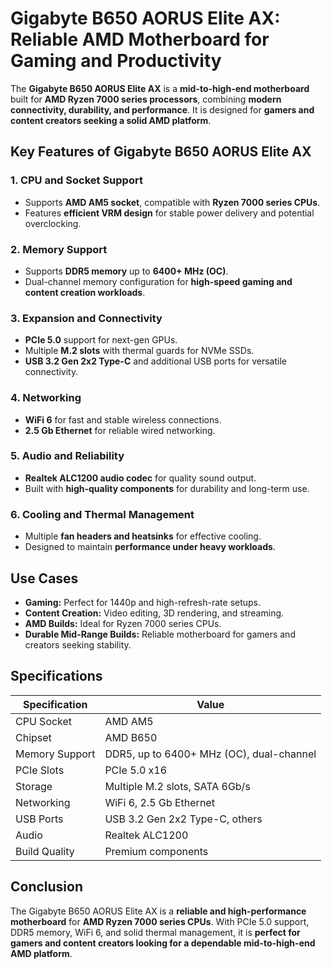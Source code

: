 # Gigabyte B650 AORUS Elite AX: Reliable AMD Motherboard for Gaming and Productivity

The **Gigabyte B650 AORUS Elite AX** is a **mid-to-high-end motherboard** built for **AMD Ryzen 7000 series processors**, combining **modern connectivity, durability, and performance**. It is designed for **gamers and content creators seeking a solid AMD platform**.

## Key Features of Gigabyte B650 AORUS Elite AX

### 1. **CPU and Socket Support**

* Supports **AMD AM5 socket**, compatible with **Ryzen 7000 series CPUs**.
* Features **efficient VRM design** for stable power delivery and potential overclocking.

### 2. **Memory Support**

* Supports **DDR5 memory** up to **6400+ MHz (OC)**.
* Dual-channel memory configuration for **high-speed gaming and content creation workloads**.

### 3. **Expansion and Connectivity**

* **PCIe 5.0** support for next-gen GPUs.
* Multiple **M.2 slots** with thermal guards for NVMe SSDs.
* **USB 3.2 Gen 2x2 Type-C** and additional USB ports for versatile connectivity.

### 4. **Networking**

* **WiFi 6** for fast and stable wireless connections.
* **2.5 Gb Ethernet** for reliable wired networking.

### 5. **Audio and Reliability**

* **Realtek ALC1200 audio codec** for quality sound output.
* Built with **high-quality components** for durability and long-term use.

### 6. **Cooling and Thermal Management**

* Multiple **fan headers and heatsinks** for effective cooling.
* Designed to maintain **performance under heavy workloads**.

## Use Cases

* **Gaming:** Perfect for 1440p and high-refresh-rate setups.
* **Content Creation:** Video editing, 3D rendering, and streaming.
* **AMD Builds:** Ideal for Ryzen 7000 series CPUs.
* **Durable Mid-Range Builds:** Reliable motherboard for gamers and creators seeking stability.

## Specifications

| Specification  | Value                                    |
| -------------- | ---------------------------------------- |
| CPU Socket     | AMD AM5                                  |
| Chipset        | AMD B650                                 |
| Memory Support | DDR5, up to 6400+ MHz (OC), dual-channel |
| PCIe Slots     | PCIe 5.0 x16                             |
| Storage        | Multiple M.2 slots, SATA 6Gb/s           |
| Networking     | WiFi 6, 2.5 Gb Ethernet                  |
| USB Ports      | USB 3.2 Gen 2x2 Type-C, others           |
| Audio          | Realtek ALC1200                          |
| Build Quality  | Premium components                       |

## Conclusion

The Gigabyte B650 AORUS Elite AX is a **reliable and high-performance motherboard** for **AMD Ryzen 7000 series CPUs**. With PCIe 5.0 support, DDR5 memory, WiFi 6, and solid thermal management, it is **perfect for gamers and content creators looking for a dependable mid-to-high-end AMD platform**.
